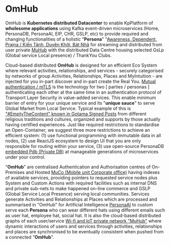# OmHub

OmHub is <b>Kubernetes distributed Datacenter</b> to enable KpPlatform of <b>wholesome applications</b> using Kafka event-driven microservices (Home, PersonaDB, PersonaAI, EIP, CHR, GSLP, etc) to provide required and changing functionalities of a holistic "<b>Persona</b>" "<a href="https://blog.khaiphong.io/2021/09/awareness.html#Section_1" target="_blank">Awareness, Dependent, Prajna / Kiến Tánh, Duyên Khởi, Bát Nhã</a> for streaming and distributed from user private <a href="https://github.com/khaiphong/muhub/" trget="_blank">MuHub</a> with the distributed Data Centre housing selected GsLp (Global service Local presence) / ThankYou Clubs.

Cloud-based distributed <b>OmHub</b> is designed for an efficient Eco System where relevant activities, relationships, and services - securely categorised by networks of group Activities, Relationships, Places and MyIntuition - are injected for you in-part discover and in-part create the Real You. <a href="https://en.wikipedia.org/wiki/Mutual_authentication" trget="_blank">Mutual authentication / mTLS</a> is the technology for two [ parties / personas ] authenticating each other at the same time in an authentication protocol of Transport Layer Security in value-added services. This enable minimum barrier of entry for your unique service and its "<b>unique sauce</b>" to serve Global Market from Local Service. Typical example of this is <a href="https://blog.khaiphong.io/2021/09/empty-content-transcendental-inner-peace.html#Section_3" target="_blank">"#EmptyTheContent" known in Gotama Signed Posts</a> from different religious traditions and cultures, organized and supports by those actually having certified experiences. Just like required restrictions to standardise an Open-Container, we suggest three more restrictions to achieve an efficient system: (1) use functional programming with immutable data in all nodes, (2) use ReactJS ecosystem to design UI that you are only responsible for routing within your service, (3) use open-source PersonaDB <a href="https://github.com/khaiphong/personadb/tree/master/backend/pdb/" trget="_blank">embedded Pdb (Private DB)</a> at manageable generations of microservices under your control.

"<b>OmHub</b>" are centralised Authentication and Authorisation centres of On-Premises and Hosted <a href="https://github.com/khaiphong/muco/" trget="_blank">MuCo (Mobile unit Corporate office)</a> having indexes of available services, providing pointers to requested service nodes plus System and Custom Actions with required facilities such as internal DNS and private sub-nets to make happened on-line commerce and GSLP (Global Service Local Presence) serving local communities. Services generate Activities and Relationships at Places which are processed and summarised in "OmHub" for Artificial Intelligence <a href="https://github.com/khaiphong/personaai/" trget="_blank">PersonaAI</a> to custom serve each <b>Persona</b> who can wear different hats using different emails such as user hat, employee hat, social hat. It is also the cloud-based distributed graphs of each user/service <a href="https://github.com/khaiphong/muhub/" trget="_blank">Wi-fi and IoT private network "MuHub"</a> where dynamic interactions of users and services through activities, relationships and places are synchronised to be eventually consistent when pushed from a connected "<b>OmHub</b>".

